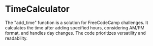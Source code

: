 # TimeCalculator
The "add_time" function is a solution for FreeCodeCamp challenges. It calculates the time after adding specified hours, considering AM/PM format, and handles day changes. The code prioritizes versatility and readability.
